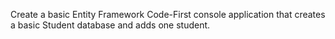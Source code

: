 Create a basic Entity Framework Code-First console application that creates a basic Student database and adds one student.